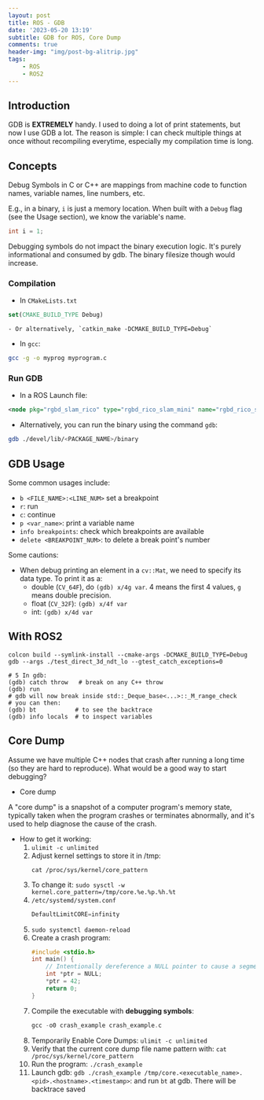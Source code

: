 ```yaml
---
layout: post
title: ROS - GDB
date: '2023-05-20 13:19'
subtitle: GDB for ROS, Core Dump
comments: true
header-img: "img/post-bg-alitrip.jpg"
tags:
    - ROS
    - ROS2
---
```


## Introduction

GDB is **EXTREMELY** handy. I used to doing a lot of print statements, but now I use GDB a lot. The reason is simple: I can check multiple things at once without recompiling everytime, especially my compilation time is long.

## Concepts

Debug Symbols in C or C++ are mappings from machine code to function names, variable names, line numbers, etc.

E.g., in a binary, `i` is just a memory location. When built with a `Debug` flag (see the Usage section), we know the variable's name.

```cpp
int i = 1;
```

Debugging symbols do not impact the binary execution logic. It's purely informational and consumed by gdb. The binary filesize though would increase.

### Compilation 

- In `CMakeLists.txt`

```cmake
set(CMAKE_BUILD_TYPE Debug)
```
    - Or alternatively, `catkin_make -DCMAKE_BUILD_TYPE=Debug`

- In `gcc`:

```bash
gcc -g -o myprog myprogram.c
```

### Run GDB

- In a ROS Launch file:

```xml
<node pkg="rgbd_slam_rico" type="rgbd_rico_slam_mini" name="rgbd_rico_slam_mini" output="screen" launch-prefix="gdb -ex run --args"/>
```

- Alternatively, you can run the binary using the command `gdb`:

```bash
gdb ./devel/lib/<PACKAGE_NAME>/binary
```

## GDB Usage

Some common usages include:

- `b <FILE_NAME>:<LINE_NUM>` set a breakpoint
- `r`: run 
- `c`: continue
- `p <var_name>`: print a variable name
- `info breakpoints`: check which breakpoints are available
- `delete <BREAKPOINT_NUM>`: to delete a break point's number

Some cautions:

- When debug printing an element in a `cv::Mat`, we need to specify its data type. To print it as a: 
    - double (`CV_64F`), do `(gdb) x/4g var`. 4 means the first 4 values, `g` means double precision. 
    - float (`CV_32F`): `(gdb) x/4f var`
    - int: `(gdb) x/4d var`

## With ROS2

```
colcon build --symlink-install --cmake-args -DCMAKE_BUILD_TYPE=Debug
gdb --args ./test_direct_3d_ndt_lo --gtest_catch_exceptions=0

# 5 In gdb:
(gdb) catch throw   # break on any C++ throw
(gdb) run
# gdb will now break inside std::_Deque_base<...>::_M_range_check
# you can then:
(gdb) bt           # to see the backtrace
(gdb) info locals  # to inspect variables
```


## Core Dump

Assume we have multiple C++ nodes that crash after running a long time (so they are hard to reproduce). What would be a good way to start debugging?

- Core dump

 A "core dump" is a snapshot of a computer program's memory state, typically taken when the program crashes or terminates abnormally, and it's used to help diagnose the cause of the crash.

- How to get it working:
    1. `ulimit -c unlimited`
    2. Adjust kernel settings to store it in /tmp:
        ```
        cat /proc/sys/kernel/core_pattern
        ```
    3. To change it: `sudo sysctl -w kernel.core_pattern=/tmp/core.%e.%p.%h.%t`
    4. `/etc/systemd/system.conf`
        ```cpp
        DefaultLimitCORE=infinity
        ```
    5. `sudo systemctl daemon-reload`
    6. Create a crash program:
        ```cpp
        #include <stdio.h>
        int main() {
            // Intentionally dereference a NULL pointer to cause a segmentation fault.
            int *ptr = NULL;
            *ptr = 42;
            return 0;
        }
        ```
    7. Compile the executable with **debugging symbols**:
        ```cpp
        gcc -o0 crash_example crash_example.c
        ```
    8. Temporarily Enable Core Dumps: `ulimit -c unlimited`
    9. Verify that the current core dump file name pattern with: `cat /proc/sys/kernel/core_pattern`
    10. Run the program: `./crash_example`
    11. Launch gdb: `gdb ./crash_example /tmp/core.<executable_name>.<pid>.<hostname>.<timestamp>`: and run `bt` at gdb. There will be backtrace saved
